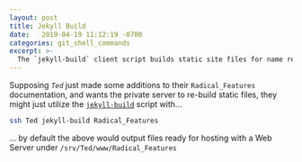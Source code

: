 ```yaml
---
layout: post
title: Jekyll Build
date:   2019-04-19 11:12:19 -0700
categories: git_shell_commands
excerpt: >-
  The `jekyll-build` client script builds static site files for name repository under `${HOME}/www`
---
```



Supposing _`Ted`_ just made some additions to their `Radical_Features` documentation, and wants the private server to re-build static files, they might just utilize the [`jekyll-build`][source_master__jekyll-build] script with...


```bash
ssh Ted jekyll-build Radical_Features
```


... by default the above would output files ready for hosting with a Web Server under `/srv/Ted/www/Radical_Features`


[source_master__jekyll-build]: https://github.com/S0AndS0/Jekyll_Admin/blob/master/git_shell_commands/jekyll-build
